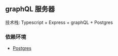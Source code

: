 ## graphQL 服务器


技术栈: Typescript  + Express + graphQL + Postgres

### 依赖环境

- [Postgres](https://www.postgresql.org/)
